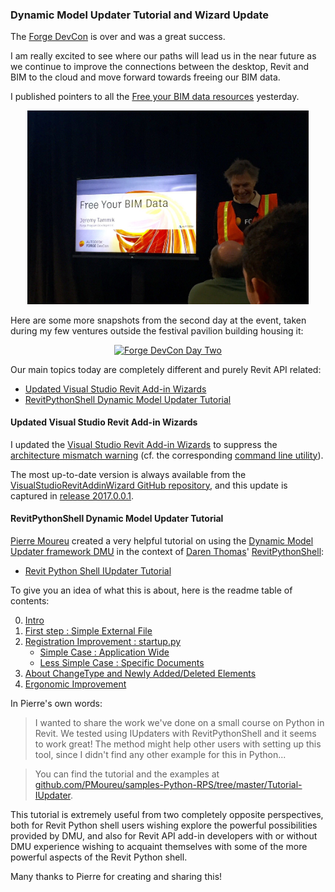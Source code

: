 <head>
<title>The Building Coder</title>
<meta http-equiv="Content-Type" content="text/html; charset=utf-8"/>
<link rel="stylesheet" type="text/css" href="3dwc.css"/>
<script src="https://cdn.rawgit.com/google/code-prettify/master/loader/run_prettify.js?autoload=true" defer="defer"></script>
</head>

<!---

 #revitapi #3dwebcoder @AutodeskForge #ForgeDevCon

Dynamic Model Updater Tutorial and Wizard Update #3dwebcoder #revitapi @AutodeskForge #ForgeDevCon

The Forge DevCon is over and was a great success. I am really excited to see where our paths will lead us in the near future as we continue to improve the connections between the desktop, Revit and BIM to the cloud and move forward towards freeing our BIM data. I published pointers to all the 'Free your BIM data' resources yesterday. Our main topics today are completely different and purely Revit API related
&ndash; Updated Visual Studio Revit Add-in Wizards
&ndash; RevitPythonShell Dynamic Model Updater Tutorial...

-->

### Dynamic Model Updater Tutorial and Wizard Update

The [Forge DevCon](http://forge.autodesk.com/conference) is over and was a great success.

I am really excited to see where our paths will lead us in the near future as we continue to improve the connections between the desktop, Revit and BIM to the cloud and move forward towards freeing our BIM data.

I published pointers to all the [Free your BIM data resources](http://thebuildingcoder.typepad.com/blog/2016/06/free-your-bim-data-and-roomedit3d-thee-legged-forge-oauth.html) yesterday.

<center>
<img src="img/jeremy_freeing_bim_data.jpg" alt="Jeremy freeing BIM data" width="450">
</center>

Here are some more snapshots from the second day at the event, taken during my few ventures outside the festival pavilion building housing it:

<center>
<a data-flickr-embed="true"  href="https://www.flickr.com/photos/jeremytammik/albums/72157667200995543" title="Forge DevCon Day Two"><img src="https://c5.staticflickr.com/8/7083/27118989604_9b08c2bab8_n.jpg" width="320" height="240" alt="Forge DevCon Day Two"></a><script async src="//embedr.flickr.com/assets/client-code.js" charset="utf-8"></script>
</center>

Our main topics today are completely different and purely Revit API related:

- [Updated Visual Studio Revit Add-in Wizards](#2)
- [RevitPythonShell Dynamic Model Updater Tutorial](#3)


#### <a name="2"></a>Updated Visual Studio Revit Add-in Wizards

I updated
the [Visual Studio Revit Add-in Wizards](http://thebuildingcoder.typepad.com/blog/about-the-author.html#5.20)
to suppress
the [architecture mismatch warning](http://thebuildingcoder.typepad.com/blog/2013/06/processor-architecture-mismatch-warning.html)
(cf. the corresponding [command line utility](http://thebuildingcoder.typepad.com/blog/2013/07/recursively-disable-architecture-mismatch-warning.html)).

The most up-to-date version is always available from
the [VisualStudioRevitAddinWizard GitHub repository](https://github.com/jeremytammik/VisualStudioRevitAddinWizard),
and this update is captured
in [release 2017.0.0.1](https://github.com/jeremytammik/VisualStudioRevitAddinWizard/releases/tag/2017.0.0.1).


#### <a name="3"></a>RevitPythonShell Dynamic Model Updater Tutorial

[Pierre Moureu](https://github.com/PMoureu) created a very helpful tutorial on using
the [Dynamic Model Updater framework DMU](http://thebuildingcoder.typepad.com/blog/about-the-author.html#5.31) in the context
of [Daren Thomas](https://github.com/daren-thomas)'
[RevitPythonShell](https://github.com/architecture-building-systems/revitpythonshell):

- [Revit Python Shell IUpdater Tutorial](https://github.com/PMoureu/samples-Python-RPS/tree/master/Tutorial-IUpdater)

To give you an idea of what this is about, here is the readme table of contents:

0. [Intro](https://github.com/PMoureu/samples-Python-RPS/tree/master/Tutorial-IUpdater#intro)
1. [First step : Simple External File](https://github.com/PMoureu/samples-Python-RPS/tree/master/Tutorial-IUpdater#i-first-step--simple-external-file)
2. [Registration Improvement : startup.py](https://github.com/PMoureu/samples-Python-RPS/tree/master/Tutorial-IUpdater#ii-registration-improvement--startuppy)
    - [Simple Case : Application Wide](https://github.com/PMoureu/samples-Python-RPS/tree/master/Tutorial-IUpdater#simple-case--application-wide)
    - [Less Simple Case : Specific Documents](https://github.com/PMoureu/samples-Python-RPS/tree/master/Tutorial-IUpdater#less-simple-case--specific-documents)
3. [About ChangeType and Newly Added/Deleted Elements](https://github.com/PMoureu/samples-Python-RPS/tree/master/Tutorial-IUpdater#iii-about-changetype-and-newly-addeddeleted-elements)
4. [Ergonomic Improvement](https://github.com/PMoureu/samples-Python-RPS/tree/master/Tutorial-IUpdater#iv-ergonomic-improvement)

In Pierre's own words:

> I wanted to share the work we've done on a small course on Python in Revit.
> We tested using IUpdaters with RevitPythonShell and it seems to work great!
> The method might help other users with setting up this tool, since I didn't find any other example for this in Python...

> You can find the tutorial and the examples at
[github.com/PMoureu/samples-Python-RPS/tree/master/Tutorial-IUpdater](https://github.com/PMoureu/samples-Python-RPS/tree/master/Tutorial-IUpdater).

This tutorial is extremely useful from two completely opposite perspectives, both for Revit Python shell users wishing explore the powerful possibilities provided by DMU, and also for Revit API add-in developers with or without DMU experience wishing to acquaint themselves with some of the more powerful aspects of the Revit Python shell.

Many thanks to Pierre for creating and sharing this!
